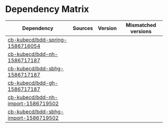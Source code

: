 # Dependency Matrix

Dependency | Sources | Version | Mismatched versions
---------- | ------- | ------- | -------------------
[cb-kubecd/bdd-spring-1586716054](https://github.com/cb-kubecd/bdd-spring-1586716054.git) |  | []() | 
[cb-kubecd/bdd-nh-1586717187](https://github.com/cb-kubecd/bdd-nh-1586717187.git) |  | []() | 
[cb-kubecd/bdd-sbhg-1586717187](https://github.com/cb-kubecd/bdd-sbhg-1586717187.git) |  | []() | 
[cb-kubecd/bdd-gh-1586717187](https://github.com/cb-kubecd/bdd-gh-1586717187.git) |  | []() | 
[cb-kubecd/bdd-nh-import-1586719502](https://github.com/cb-kubecd/bdd-nh-import-1586719502.git) |  | []() | 
[cb-kubecd/bdd-sbhg-import-1586719502](https://github.com/cb-kubecd/bdd-sbhg-import-1586719502.git) |  | []() | 
